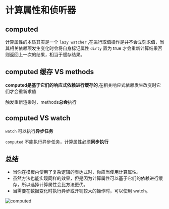 # 计算属性和侦听器 

## computed

计算属性的本质其实是一个 `lazy watcher` ,在进行取值操作是并不会立刻求值，当其相关依赖项发生变化时会将自身标记属性 `dirty` 置为 true 才会重新计算结果否则返回上一次的结果，相当于缓存结果。

## computed 缓存 VS methods 

**computed是基于它们的响应式依赖进行缓存的**,在相关响应式依赖发生改变时它们才会重新求值

触发重新渲染时，methods**总会**执行

## computed VS watch

`watch` 可以执行**异步任务**

`computed` 不能执行异步任务，计算属性必须**同步执行**

## 总结

- 当你在模板内使用了复杂逻辑的表达式时，你应当使用计算属性。
- 虽然方法也能实现同样的效果，但是因为计算属性可以基于它们的依赖进行缓存，所以选择计算属性会比方法更优。
- 当需要在数据变化时执行异步或开销较大的操作时，可以使用 watch。


![computed](/img/computed.png)